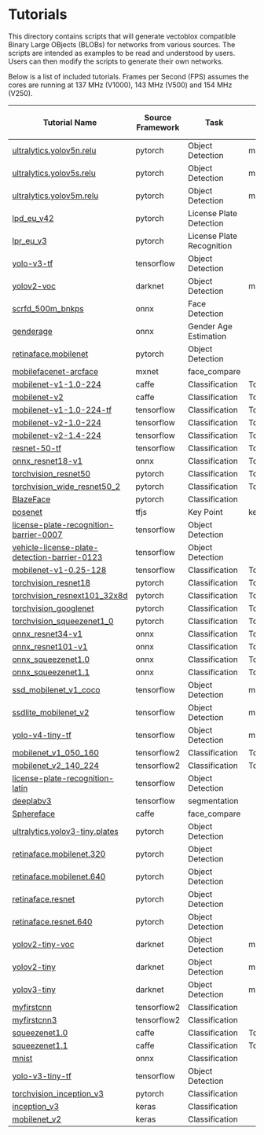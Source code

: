 # Tutorials

This directory contains scripts that will generate vectoblox compatible
Binary Large OBjects (BLOBs) for networks from various sources. The scripts
are intended as examples to be read and understood by users. Users can then
modify the scripts to generate their own networks.

Below is a list of included tutorials. Frames per Second (FPS) assumes the cores are running at 137 MHz (V1000), 143 MHz (V500) and 154 MHz (V250).



| Tutorial Name | Source Framework| Task  |Accuracy Metric|Accuracy Score FP32 / 8-bit |V1000 fps   |V500 fps   |V250 fps   | More information |
| ------------- |-----------------|-------|---------------|--------------|------------|-----------|-----------|----|
|[ultralytics.yolov5n.relu](pytorch/ultralytics.yolov5n.relu/ultralytics.yolov5n.relu.sh)|pytorch|Object Detection|mAP(COCO)|32.43/32.1|46.42|32.42|16.48|[More Info](https://github.com/ultralytics/yolov5)|
|[ultralytics.yolov5s.relu](pytorch/ultralytics.yolov5s.relu/ultralytics.yolov5s.relu.sh)|pytorch|Object Detection|mAP(COCO)|48.9/48.61|18.36|10.22|4.86|[More Info](https://github.com/ultralytics/yolov5)|
|[ultralytics.yolov5m.relu](pytorch/ultralytics.yolov5m.relu/ultralytics.yolov5m.relu.sh)|pytorch|Object Detection|mAP(COCO)|54.6/54.38|6.68|3.56|1.85|[More Info](https://github.com/ultralytics/yolov5)|
|[lpd_eu_v42](pytorch/lpd_eu_v42/lpd_eu_v42.sh)|pytorch|License Plate Detection||||||[More Info](pytorch/lpd_eu_v42/README.md)|
|[lpr_eu_v3](pytorch/lpr_eu_v3/lpr_eu_v3.sh)|pytorch|License Plate Recognition||||||[More Info](pytorch/lpr_eu_v3/README.md)|
|[yolo-v3-tf](tensorflow/yolo-v3-tf/yolo-v3-tf.sh)|tensorflow|Object Detection|||2.35|1.22||[More Info](https://github.com/openvinotoolkit/open_model_zoo/tree/2021.4.2/models/public/yolo-v3-tf/)|
|[yolov2-voc](darknet/yolov2-voc/yolov2-voc.sh)|darknet|Object Detection|mAP(VOC)|74.79/74.13|6.13|3.38|1.61|[More Info](https://pjreddie.com/darknet/yolo/)|
|[scrfd_500m_bnkps](onnx/scrfd_500m_bnkps/scrfd_500m_bnkps.sh)|onnx|Face Detection|||79.37|63.25|33.25|[More Info](https://insightface.ai/scrfd)|
|[genderage](onnx/genderage/genderage.sh)|onnx|Gender Age Estimation|||862.19|850.06|584.32|[More Info](https://github.com/deepinsight/insightface/tree/master/model_zoo#41-genderage)|
|[retinaface.mobilenet](pytorch/retinaface.mobilenet/retinaface.mobilenet.sh)|pytorch|Object Detection|||74.10|61.67|32.77|[More Info](https://github.com/biubug6/Pytorch_Retinaface)|
|[mobilefacenet-arcface](mxnet/mobilefacenet-arcface/mobilefacenet-arcface.sh)|mxnet|face_compare|||121.06|97.43|53.20|[More Info](https://github.com/deepinsight/insightface)|
|[mobilenet-v1-1.0-224](caffe/mobilenet-v1-1.0-224/mobilenet-v1-1.0-224.sh)|caffe|Classification|Top1|70.04/69.44|83.46|55.86|27.22|[More Info](https://github.com/openvinotoolkit/open_model_zoo/tree/2021.4.2/models/public/mobilenet-v1-1.0-224)|
|[mobilenet-v2](caffe/mobilenet-v2/mobilenet-v2.sh)|caffe|Classification|Top1|71.9/71.56|65.15|49.72|25.99|[More Info](https://github.com/openvinotoolkit/open_model_zoo/tree/2021.4.2/models/public/mobilenet-v2)|
|[mobilenet-v1-1.0-224-tf](tensorflow/mobilenet-v1-1.0-224-tf/mobilenet-v1-1.0-224-tf.sh)|tensorflow|Classification|Top1|72.18/71.62|83.27|56.84|27.60|[More Info](https://github.com/openvinotoolkit/open_model_zoo/tree/2021.4.2/models/public/mobilenet-v1-1.0-224-tf/)|
|[mobilenet-v2-1.0-224](tensorflow/mobilenet-v2-1.0-224/mobilenet-v2-1.0-224.sh)|tensorflow|Classification|Top1|72.44/72.32|77.45|62.98|34.21|[More Info](https://github.com/openvinotoolkit/open_model_zoo/tree/2021.4.2/models/public/mobilenet-v2-1.0-224)|
|[mobilenet-v2-1.4-224](tensorflow/mobilenet-v2-1.4-224/mobilenet-v2-1.4-224.sh)|tensorflow|Classification|Top1|75.12/74.68|50.35|39.09|20.79|[More Info](https://github.com/openvinotoolkit/open_model_zoo/tree/2021.4.2/models/public/mobilenet-v2-1.4-224/)|
|[resnet-50-tf](tensorflow/resnet-50-tf/resnet-50-tf.sh)|tensorflow|Classification|Top1|76.9/76.74|14.75|7.75|4.06|[More Info](https://github.com/openvinotoolkit/open_model_zoo/tree/2021.4.2/models/public/resnet-50-tf/)|
|[onnx_resnet18-v1](onnx/onnx_resnet18-v1/onnx_resnet18-v1.sh)|onnx|Classification|Top1|70.12/69.94|42.14|24.84|12.96|[More Info](https://github.com/onnx/models/tree/main/vision/classification/resnet)|
|[torchvision_resnet50](pytorch/torchvision_resnet50/torchvision_resnet50.sh)|pytorch|Classification|Top1|75.62/75.1|14.66|7.66|4.02|[More Info](https://pytorch.org/vision/0.9/models.html#torchvision.models.resnet50)|
|[torchvision_wide_resnet50_2](pytorch/torchvision_wide_resnet50_2/torchvision_wide_resnet50_2.sh)|pytorch|Classification|Top1|77.32/77.42|6.90|3.32||[More Info](https://pytorch.org/vision/0.9/models.html#torchvision.models.wide_resnet50_2)|
|[BlazeFace](pytorch/BlazeFace/BlazeFace.sh)|pytorch|Classification|||271.12|254.99|158.48|[More Info](https://github.com/hollance/BlazeFace-PyTorch)|
|[posenet](tfjs/posenet/posenet.sh)|tfjs|Key Point|keypoint(COCO)|0.136/0.13||||[More Info](https://github.com/tensorflow/tfjs-models/blob/master/posenet)|
|[license-plate-recognition-barrier-0007](tensorflow/license-plate-recognition-barrier-0007/license-plate-recognition-barrier-0007.sh)|tensorflow|Object Detection|||163.45|128.95|81.18|[More Info](https://github.com/openvinotoolkit/open_model_zoo/tree/2021.4.2/models/public/license-plate-recognition-barrier-0007)|
|[vehicle-license-plate-detection-barrier-0123](tensorflow/vehicle-license-plate-detection-barrier-0123/vehicle-license-plate-detection-barrier-0123.sh)|tensorflow|Object Detection|||92.91|89.11|52.15|[More Info](https://github.com/openvinotoolkit/open_model_zoo/tree/2021.4.2/models/public/vehicle-license-plate-detection-barrier-0123)|
|[mobilenet-v1-0.25-128](tensorflow/mobilenet-v1-0.25-128/mobilenet-v1-0.25-128.sh)|tensorflow|Classification|Top1|37.74/37.68|768.55|754.98|489.77|[More Info](https://github.com/openvinotoolkit/open_model_zoo/tree/2021.4.2/models/public/mobilenet-v1-0.25-128/)|
|[torchvision_resnet18](pytorch/torchvision_resnet18/torchvision_resnet18.sh)|pytorch|Classification|Top1|68.54/68.3|42.07|24.81|12.95|[More Info](https://pytorch.org/vision/0.9/models.html#torchvision.models.resnet18)|
|[torchvision_resnext101_32x8d](pytorch/torchvision_resnext101_32x8d/torchvision_resnext101_32x8d.sh)|pytorch|Classification|Top1|78.94/77.84|0.97|0.82||[More Info](https://pytorch.org/vision/0.9/models.html#torchvision.models.resnext101_32x8d)|
|[torchvision_googlenet](pytorch/torchvision_googlenet/torchvision_googlenet.sh)|pytorch|Classification|Top1|62.16/61.92|33.87|23.44|12.85|[More Info](https://pytorch.org/vision/0.9/models.html#torchvision.models.googlenet)|
|[torchvision_squeezenet1_0](pytorch/torchvision_squeezenet1_0/torchvision_squeezenet1_0.sh)|pytorch|Classification|Top1|55.7/51.24|54.12|33.26|16.70|[More Info](https://pytorch.org/vision/0.9/models.html#torchvision.models.squeezenet1_0)|
|[onnx_resnet34-v1](onnx/onnx_resnet34-v1/onnx_resnet34-v1.sh)|onnx|Classification|Top1|74.14/73.78|23.13|13.30|7.05|[More Info](https://github.com/onnx/models/tree/main/vision/classification/resnet)|
|[onnx_resnet101-v1](onnx/onnx_resnet101-v1/onnx_resnet101-v1.sh)|onnx|Classification|Top1|76.84/76.48|9.07|5.11|2.63|[More Info](https://github.com/onnx/models/tree/main/vision/classification/resnet)|
|[onnx_squeezenet1.0](onnx/onnx_squeezenet1.0/onnx_squeezenet1.0.sh)|onnx|Classification|Top1|55.38/55.0|132.77|92.04|48.10|[More Info](https://github.com/onnx/models/tree/main/vision/classification/squeezenet)|
|[onnx_squeezenet1.1](onnx/onnx_squeezenet1.1/onnx_squeezenet1.1.sh)|onnx|Classification|Top1|56.52/53.74|91.25|55.73|28.13|[More Info](https://github.com/onnx/models/tree/main/vision/classification/squeezenet)|
|[ssd_mobilenet_v1_coco](tensorflow/ssd_mobilenet_v1_coco/ssd_mobilenet_v1_coco.sh)|tensorflow|Object Detection|mAP(COCO)|14.23/14.11|37.18|24.41|9.04|[More Info](https://github.com/openvinotoolkit/open_model_zoo/tree/2021.4.2/models/public/ssd_mobilenet_v1_coco/)|
|[ssdlite_mobilenet_v2](tensorflow/ssdlite_mobilenet_v2/ssdlite_mobilenet_v2.sh)|tensorflow|Object Detection|mAP(COCO)|14.51/14.16|35.31|27.27|15.58|[More Info](https://github.com/openvinotoolkit/open_model_zoo/tree/2021.4.2/models/public/ssdlite_mobilenet_v2/)|
|[yolo-v4-tiny-tf](tensorflow/yolo-v4-tiny-tf/yolo-v4-tiny-tf.sh)|tensorflow|Object Detection|mAP(COCO)|39.61/38.77|21.95|12.94|6.07|[More Info](https://github.com/openvinotoolkit/open_model_zoo/tree/2021.4.2/models/public/yolo-v4-tiny-tf/)|
|[mobilenet_v1_050_160](tensorflow2/mobilenet_v1_050_160/mobilenet_v1_050_160.sh)|tensorflow2|Classification|Top1|57.52/55.14|318.78|258.74|163.27|[More Info](https://tfhub.dev/google/imagenet/mobilenet_v1_050_160/classification/5)|
|[mobilenet_v2_140_224](tensorflow2/mobilenet_v2_140_224/mobilenet_v2_140_224.sh)|tensorflow2|Classification|Top1|75.12/74.78|50.81|39.31|20.85|[More Info](https://tfhub.dev/google/imagenet/mobilenet_v2_140_224/classification/5)|
|[license-plate-recognition-latin](tensorflow/license-plate-recognition-latin/license-plate-recognition-latin.sh)|tensorflow|Object Detection|||145.71|113.65|70.13|[More Info](https://github.com/openvinotoolkit/training_extensions/tree/misc/misc/tensorflow_toolkit/lpr)|
|[deeplabv3](tensorflow/deeplabv3/deeplabv3.sh)|tensorflow|segmentation|||2.19|||[More Info](https://github.com/openvinotoolkit/open_model_zoo/tree/master/models/public/deeplabv3)|
|[Sphereface](caffe/Sphereface/Sphereface.sh)|caffe|face_compare|||36.32|22.99|12.81|[More Info](https://github.com/openvinotoolkit/open_model_zoo/tree/2021.4.2/models/public/Sphereface/)|
|[ultralytics.yolov3-tiny.plates](pytorch/ultralytics.yolov3-tiny.plates/ultralytics.yolov3-tiny.plates.sh)|pytorch|Object Detection|||28.33|17.34|9.59|[More Info](https://github.com/ultralytics/yolov3)|
|[retinaface.mobilenet.320](pytorch/retinaface.mobilenet.320/retinaface.mobilenet.320.sh)|pytorch|Object Detection|||94.91|79.14|47.21|[More Info](https://github.com/biubug6/Pytorch_Retinaface)|
|[retinaface.mobilenet.640](pytorch/retinaface.mobilenet.640/retinaface.mobilenet.640.sh)|pytorch|Object Detection|||27.27|22.32|11.52|[More Info](https://github.com/biubug6/Pytorch_Retinaface)|
|[retinaface.resnet](pytorch/retinaface.resnet/retinaface.resnet.sh)|pytorch|Object Detection|||5.78|3.03|1.24|[More Info](https://github.com/biubug6/Pytorch_Retinaface)|
|[retinaface.resnet.640](pytorch/retinaface.resnet.640/retinaface.resnet.640.sh)|pytorch|Object Detection|||1.34|||[More Info](https://github.com/biubug6/Pytorch_Retinaface)|
|[yolov2-tiny-voc](darknet/yolov2-tiny-voc/yolov2-tiny-voc.sh)|darknet|Object Detection|mAP(VOC)|54.05/52.97|23.23|13.77|7.76|[More Info](https://pjreddie.com/darknet/yolo/)|
|[yolov2-tiny](darknet/yolov2-tiny/yolov2-tiny.sh)|darknet|Object Detection|mAP(COCO)|22.28/22.09|27.90|17.02|9.49|[More Info](https://pjreddie.com/darknet/yolo/)|
|[yolov3-tiny](darknet/yolov3-tiny/yolov3-tiny.sh)|darknet|Object Detection|mAP(COCO)|35.42/34.45|27.60|16.82|8.94|[More Info](https://pjreddie.com/darknet/yolo/)|
|[myfirstcnn](tensorflow2/myfirstcnn/myfirstcnn.sh)|tensorflow2|Classification||||||[More Info]()|
|[myfirstcnn3](tensorflow2/myfirstcnn3/myfirstcnn3.sh)|tensorflow2|Classification||||||[More Info]()|
|[squeezenet1.0](caffe/squeezenet1.0/squeezenet1.0.sh)|caffe|Classification|Top1|57.08/57.1|64.37|42.01|21.43|[More Info](https://github.com/openvinotoolkit/open_model_zoo/tree/2021.4.2/models/public/squeezenet1.0/)|
|[squeezenet1.1](caffe/squeezenet1.1/squeezenet1.1.sh)|caffe|Classification|Top1|58.98/58.76|116.28|81.75|42.14|[More Info](https://github.com/openvinotoolkit/open_model_zoo/tree/2021.4.2/models/public/squeezenet1.1/)|
|[mnist](onnx/mnist/mnist.sh)|onnx|Classification|||4533.87|4746.26|4251.33|[More Info](https://github.com/onnx/models/tree/main/vision/classification/mnist)|
|[yolo-v3-tiny-tf](tensorflow/yolo-v3-tiny-tf/yolo-v3-tiny-tf.sh)|tensorflow|Object Detection|||2.35|1.22||[More Info](https://github.com/openvinotoolkit/open_model_zoo/tree/2021.4.2/models/public/yolo-v3-tf/)|
|[torchvision_inception_v3](pytorch/torchvision_inception_v3/torchvision_inception_v3.sh)|pytorch|Classification|||42.07|24.81|12.95|[More Info](https://pytorch.org/vision/0.9/models.html#torchvision.models.inception_v3)|
|[inception_v3](keras/inception_v3/inception_v3.sh)|keras|Classification|||42.07|24.81|12.95|[More Info](https://keras.io/api/applications/inceptionv3/)|
|[mobilenet_v2](keras/mobilenet_v2/mobilenet_v2.sh)|keras|Classification|||42.07|24.81|12.95|[More Info](https://keras.io/api/applications/mobilenet/)|